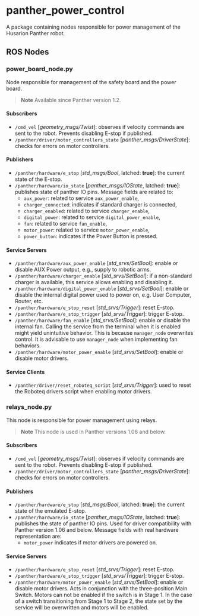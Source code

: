 [//]: # (ROS_API_PACKAGE_START)
[//]: # (ROS_API_PACKAGE_NAME_START)

# panther_power_control

[//]: # (ROS_API_PACKAGE_NAME_END)
[//]: # (ROS_API_PACKAGE_DESCRIPTION_START)

A package containing nodes responsible for power management of the Husarion Panther robot.

[//]: # (ROS_API_PACKAGE_DESCRIPTION_END)

## ROS Nodes

[//]: # (ROS_API_NODE_START)
[//]: # (ROS_API_NODE_COMPATIBLE_1_2)
[//]: # (ROS_API_NODE_NAME_START)

### power_board_node.py

[//]: # (ROS_API_NODE_NAME_END)
[//]: # (ROS_API_NODE_DESCRIPTION_START)

Node responsible for management of the safety board and the power board.

[//]: # (ROS_API_NODE_DESCRIPTION_END)

> **Note**
> Available since Panther version 1.2.

#### Subscribers

[//]: # (ROS_API_NODE_SUBSCRIBERS_START)

- `/cmd_vel` [*geometry_msgs/Twist*]: observes if velocity commands are sent to the robot. Prevents disabling E-stop if published.
- `/panther/driver/motor_controllers_state` [*panther_msgs/DriverState*]: checks for errors on motor controllers.

[//]: # (ROS_API_NODE_SUBSCRIBERS_END)

#### Publishers

[//]: # (ROS_API_NODE_PUBLISHERS_START)

- `/panther/hardware/e_stop` [*std_msgs/Bool*, latched: **true**]: the current state of the E-stop.
- `/panther/hardware/io_state` [*panther_msgs/IOState*, latched: **true**]: publishes state of panther IO pins. Message fields are related to:
  - `aux_power`: related to service `aux_power_enable`,
  - `charger_connected`: indicates if standard charger is connected,
  - `charger_enabled`: related to service `charger_enable`,
  - `digital_power`: related to service `digital_power_enable`,
  - `fan`: related to service `fan_enable`,
  - `motor_power`: related to service `motor_power_enable`,
  - `power_button`: indicates if the Power Button is pressed.

[//]: # (ROS_API_NODE_PUBLISHERS_END)

#### Service Servers

[//]: # (ROS_API_NODE_SERVICE_SERVERS_START)

- `/panther/hardware/aux_power_enable` [*std_srvs/SetBool*]: enable or disable AUX Power output, e.g., supply to robotic arms.
- `/panther/hardware/charger_enable` [*std_srvs/SetBool*]: if a non-standard charger is available, this service allows enabling and disabling it.
- `/panther/hardware/digital_power_enable` [*std_srvs/SetBool*]: enable or disable the internal digital power used to power on, e.g. User Computer, Router, etc.
- `/panther/hardware/e_stop_reset` [*std_srvs/Trigger*]: reset E-stop.
- `/panther/hardware/e_stop_trigger` [*std_srvs/Trigger*]: trigger E-stop.
- `/panther/hardware/fan_enable` [*std_srvs/SetBool*]: enable or disable the internal fan. Calling the service from the terminal when it is enabled might yield unintuitive behavior. This is because `manager_node` overwrites control. It is advisable to use `manager_node` when implementing fan behaviors.
- `/panther/hardware/motor_power_enable` [*std_srvs/SetBool*]: enable or disable motor drivers.

[//]: # (ROS_API_NODE_SERVICE_SERVERS_END)

#### Service Clients

[//]: # (ROS_API_NODE_SERVICE_CLIENTS_START)

- `/panther/driver/reset_roboteq_script` [*std_srvs/Trigger*]: used to reset the Roboteq drivers script when enabling motor drivers.

[//]: # (ROS_API_NODE_SERVICE_CLIENTS_END)
[//]: # (ROS_API_NODE_END)

[//]: # (ROS_API_NODE_START)
[//]: # (ROS_API_NODE_COMPATIBLE_1_0)
[//]: # (ROS_API_NODE_NAME_START)

### relays_node.py

[//]: # (ROS_API_NODE_NAME_END)
[//]: # (ROS_API_NODE_DESCRIPTION_START)

This node is responsible for power management using relays.

[//]: # (ROS_API_NODE_DESCRIPTION_END)

> **Note**
> This node is used in Panther versions 1.06 and below.

#### Subscribers

[//]: # (ROS_API_NODE_SUBSCRIBERS_START)

- `/cmd_vel` [*geometry_msgs/Twist*]: observes if velocity commands are sent to the robot. Prevents disabling E-stop if published.
- `/panther/driver/motor_controllers_state` [*panther_msgs/DriverState*]: checks for errors on motor controllers.

[//]: # (ROS_API_NODE_SUBSCRIBERS_END)

#### Publishers

[//]: # (ROS_API_NODE_PUBLISHERS_START)

- `/panther/hardware/e_stop` [*std_msgs/Bool*, latched: **true**]: the current state of the emulated E-stop.
- `/panther/hardware/io_state` [*panther_msgs/IOState*, latched: **true**]: publishes the state of panther IO pins. Used for driver compatibility with Panther version 1.06 and below. Message fields with real hardware representation are:
  - `motor_power` indicates if motor drivers are powered on.

[//]: # (ROS_API_NODE_PUBLISHERS_END)

#### Service Servers

[//]: # (ROS_API_NODE_SERVICE_SERVERS_START)

- `/panther/hardware/e_stop_reset` [*std_srvs/Trigger*]: reset E-stop.
- `/panther/hardware/e_stop_trigger` [*std_srvs/Trigger*]: trigger E-stop.
- `/panther/hardware/motor_power_enable` [*std_srvs/SetBool*]: enable or disable motor drivers. Acts in conjunction with the three-position Main Switch. Motors can not be enabled if the switch is in Stage 1. In the case of a switch transitioning from Stage 1 to Stage 2, the state set by the service will be overwritten and motors will be enabled.

[//]: # (ROS_API_NODE_SERVICE_SERVERS_END)
[//]: # (ROS_API_NODE_END)
[//]: # (ROS_API_PACKAGE_END)
